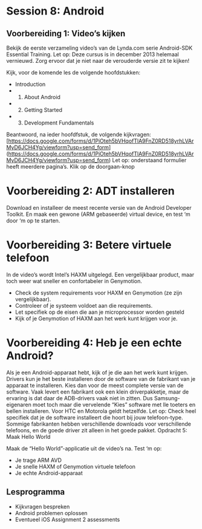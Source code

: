 # Session 8: Android
## Voorbereiding 1: Video’s kijken

Bekijk de eerste verzameling video’s van de Lynda.com serie Android-SDK Essential Training. Let op: Deze cursus is in december 2013 helemaal vernieuwd. Zorg ervoor dat je niet naar de verouderde versie zit te kijken!

Kijk, voor de komende les de volgende hoofdstukken:
* Introduction
* 1. About Android
* 2. Getting Started
* 3. Development Fundamentals

Beantwoord, na ieder hoofdfstuk, de volgende kijkvragen:
[https://docs.google.com/forms/d/1PiOteh5bVHqofTlA9FnZ0RD518yrhLVArMyD6JCH4Yg/viewform?usp=send_form]
(https://docs.google.com/forms/d/1PiOteh5bVHqofTlA9FnZ0RD518yrhLVArMyD6JCH4Yg/viewform?usp=send_form)
Let op: onderstaand formulier heeft meerdere pagina’s. Klik op de doorgaan-knop

# Voorbereiding 2: ADT installeren

Download en installeer de meest recente versie van de Android Developer Toolkit.
En maak een gewone (ARM gebaseerde) virtual device, en test ‘m door ‘m op te starten.

# Voorbereiding 3: Betere virtuele telefoon

In de video’s wordt Intel’s HAXM uitgelegd. Een vergelijkbaar product, maar toch weer wat sneller en confortabeler in Genymotion.

  * Check de system requirements voor HAXM en Genymotion (ze zijn vergelijkbaar).
  * Controleer of je systeem voldoet aan die requirements.
  * Let specifiek op de eisen die aan je microprocessor worden gesteld
  * Kijk of je Genymotion of HAXM aan het werk kunt krijgen voor je.

# Voorbereiding 4: Heb je een echte Android?

Als je een Android-apparaat hebt, kijk of je die aan het werk kunt krijgen.
Drivers kun je het beste installeren door de software van de fabrikant van je apparaat te installeren. Kies dan voor de meest complete versie van de software. Vaak levert een fabrikant ook een klein driverpakketje, maar de ervaring is dat daar de ADB-drivers vaak niet in zitten. Dus Samsung-eigenaren moet toch maar die vervelende “Kies” software met lle toeters en bellen installeren. Voor HTC en Motorola geldt hetzelfde.
Let op: Check heel specifiek dat je de software installeert die hoort bij jouw telefoon-type. Sommige fabrikanten hebben verschillende downloads voor verschillende telefoons, en de goede driver zit alleen in het goede pakket.
Opdracht 5: Maak Hello World

Maak de “Hello World”-applicatie uit de video’s na.
Test ‘m op:

* Je trage ARM AVD
* Je snelle HAXM of Genymotion virtuele telefoon
* Je echte Android-apparaat

## Lesprogramma
* Kijkvragen bespreken
* Android problemen oplossen
* Eventueel iOS Assignment 2 assessments

